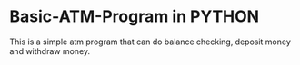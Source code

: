 # Basic-ATM-Program in PYTHON
This is a simple atm program that can do balance checking, deposit money and withdraw money.
